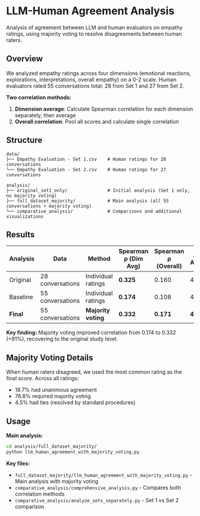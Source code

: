 # LLM-Human Agreement Analysis

Analysis of agreement between LLM and human evaluators on empathy ratings, using majority voting to resolve disagreements between human raters.

## Overview

We analyzed empathy ratings across four dimensions (emotional reactions, explorations, interpretations, overall empathy) on a 0-2 scale. Human evaluators rated 55 conversations total: 28 from Set 1 and 27 from Set 2.

**Two correlation methods:**
1. **Dimension average**: Calculate Spearman correlation for each dimension separately, then average
2. **Overall correlation**: Pool all scores and calculate single correlation

## Structure

```
data/
├── Empathy Evaluation - Set 1.csv    # Human ratings for 28 conversations
└── Empathy Evaluation - Set 2.csv    # Human ratings for 27 conversations

analysis/
├── original_set1_only/               # Initial analysis (Set 1 only, no majority voting)
├── full_dataset_majority/            # Main analysis (all 55 conversations + majority voting)
└── comparative_analysis/             # Comparisons and additional visualizations
```

## Results

| Analysis | Data | Method | Spearman ρ (Dim Avg) | Spearman ρ (Overall) | Absolute Agreement |
|----------|------|--------|---------------------|---------------------|-------------------|
| Original | 28 conversations | Individual ratings | **0.325** | 0.160 | 42.0% |
| Baseline | 55 conversations | Individual ratings | **0.174** | 0.108 | 42.4% |
| **Final** | 55 conversations | **Majority voting** | **0.332** | **0.171** | **42.9%** |

**Key finding:** Majority voting improved correlation from 0.174 to 0.332 (+91%), recovering to the original study level.

## Majority Voting Details

When human raters disagreed, we used the most common rating as the final score. Across all ratings:
- 18.7% had unanimous agreement
- 76.8% required majority voting
- 4.5% had ties (resolved by standard procedures)

## Usage

**Main analysis:**
```bash
cd analysis/full_dataset_majority/
python llm_human_agreement_with_majority_voting.py
```

**Key files:**
- `full_dataset_majority/llm_human_agreement_with_majority_voting.py` - Main analysis with majority voting
- `comparative_analysis/comprehensive_analysis.py` - Compares both correlation methods
- `comparative_analysis/analyze_sets_separately.py` - Set 1 vs Set 2 comparison